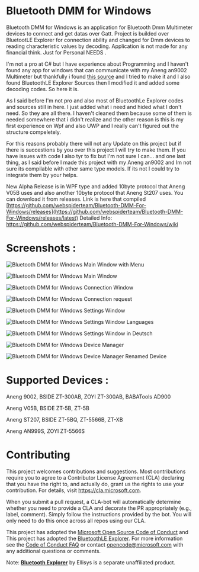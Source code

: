 # Bluetooth DMM for Windows 

Bluetooth DMM for Windows is an application for Bluetooth Dmm Multimeter devices to connect and get datas over Gatt. Project is builded over BluetootLE Explorer for connection ability and changed for Dmm devices to reading characteristic values by decoding. Application is not made for any financial think. Just for Personal NEEDS .

I'm not a pro at C# but I have experience about Programming and I haven't found any app for windows that can communicate with my Aneng an9002 Multimeter but thankfully i found [this source](https://github.com/ludwich66/Bluetooth-DMM/wiki/Bluetooth-DMM-11-Byte-Data-Protocol) and I tried to make it and I also found BluetoothLE Explorer Sources then I modified it and added some decoding codes. So here it is. 

As I said before I'm not pro and also most of BluetoothLe Explorer codes and sources still in here. I just added what i need and hided what I don't need. So they are all there. I haven't cleaned them because some of them is needed somewhere that i didn't realize and the other reason is this is my first experience on Wpf and also UWP and I really can't figured out the structure compeletely. 

For this reasons probably there will not any Update on this project but if there is succestions by you over this project I will try to make them. If you have issues with code I also tyr to fix but I'm not sure I can... and one last thing, as I said before I made this project with my Aneng an9002 and Im not sure its compilable with other same type models. If its not I could try to integrate them by your helps.

New Alpha Release is in WPF type and added 10byte protocol that Aneng V05B uses and also another 10byte protocol that Aneng St207 uses.
You can download it from releases.
Link is here that compiled  [https://github.com/webspiderteam/Bluetooth-DMM-For-Windows/releases](https://github.com/webspiderteam/Bluetooth-DMM-For-Windows/releases/latest)
Detailed Info: https://github.com/webspiderteam/Bluetooth-DMM-For-Windows/wiki

# Screenshots :

![Bluetooth DMM for Windows Main Window with Menu](https://user-images.githubusercontent.com/85828505/181203401-349d8c22-837f-4a36-883f-41ca2881b631.png)

![Bluetooth DMM for Windows Main Window](https://user-images.githubusercontent.com/85828505/180448743-e0200384-13cc-494a-a210-c1c77f57c419.png)

![Bluetooth DMM for Windows Connection Window](https://user-images.githubusercontent.com/85828505/180449524-7202afc3-8935-4c3a-a38c-cc5b02f3ba2a.png)

![Bluetooth DMM for Windows Connection request](https://user-images.githubusercontent.com/85828505/180449697-e0b7e208-c608-40ab-8d4a-9258311977f9.png)

![Bluetooth DMM for Windows Settings Window](https://user-images.githubusercontent.com/85828505/181202448-8d710fe5-bc52-4046-b418-0fc60a80e6b2.png)

![Bluetooth DMM for Windows Settings Window Languages](https://user-images.githubusercontent.com/85828505/181203070-85a094d1-33c7-4d5a-8a5a-3aa47cd9a347.png)

![Bluetooth DMM for Windows Settings Window in Deutsch](https://user-images.githubusercontent.com/85828505/181203840-f2448a41-eab6-452a-9e67-062e95ee8af6.png)

![Bluetooth DMM for Windows Device Manager](https://user-images.githubusercontent.com/85828505/180448323-efef630b-3aa8-4300-9195-7e7ce0ec2185.png)

![Bluetooth DMM for Windows Device Manager Renamed Device](https://user-images.githubusercontent.com/85828505/180448485-4bce6f51-190c-4948-8c3e-e679b4ebb7b1.png)

# Supported Devices :

Aneng 9002, BSIDE ZT-300AB, ZOYI ZT-300AB, BABATools AD900

Aneng V05B, BSIDE ZT-5B, ZT-5B

Aneng ST207, BSIDE ZT-5BQ, ZT-5566B, ZT-XB

Aneng AN999S, ZOYI ZT-5566S


# Contributing

This project welcomes contributions and suggestions.  Most contributions require you to agree to a
Contributor License Agreement (CLA) declaring that you have the right to, and actually do, grant us
the rights to use your contribution. For details, visit https://cla.microsoft.com.

When you submit a pull request, a CLA-bot will automatically determine whether you need to provide
a CLA and decorate the PR appropriately (e.g., label, comment). Simply follow the instructions
provided by the bot. You will only need to do this once across all repos using our CLA.

This project has adopted the [Microsoft Open Source Code of Conduct](https://opensource.microsoft.com/codeofconduct/) and
This project has adopted the [BluetoothLE Explorer](https://github.com/microsoft/BluetoothLEExplorer).
For more information see the [Code of Conduct FAQ](https://opensource.microsoft.com/codeofconduct/faq/) or
contact [opencode@microsoft.com](mailto:opencode@microsoft.com) with any additional questions or comments.

Note: **[Bluetooth Explorer](https://www.ellisys.com/products/bex400)** by Ellisys is a separate unaffiliated product.
